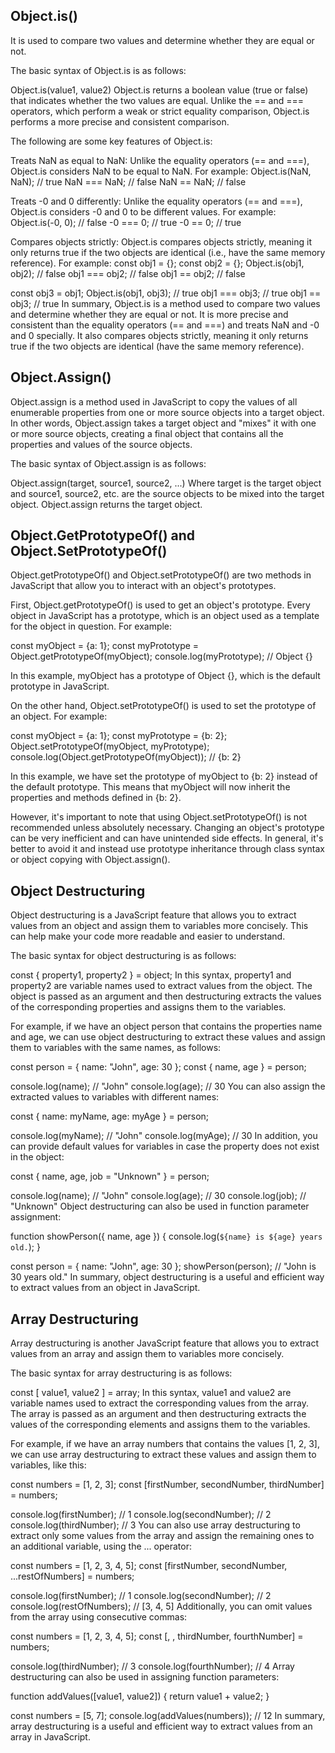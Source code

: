 ## Object.is()
It is used to compare two values and determine whether they are equal or not.

The basic syntax of Object.is is as follows:

Object.is(value1, value2)
Object.is returns a boolean value (true or false) that indicates whether the two values are equal. Unlike the == and === operators, which perform a weak or strict equality comparison, Object.is performs a more precise and consistent comparison.

The following are some key features of Object.is:

Treats NaN as equal to NaN: Unlike the equality operators (== and ===), Object.is considers NaN to be equal to NaN. For example:
Object.is(NaN, NaN); // true
NaN === NaN; // false
NaN == NaN; // false

Treats -0 and 0 differently: Unlike the equality operators (== and ===), Object.is considers -0 and 0 to be different values. For example:
Object.is(-0, 0); // false
-0 === 0; // true
-0 == 0; // true

Compares objects strictly: Object.is compares objects strictly, meaning it only returns true if the two objects are identical (i.e., have the same memory reference). For example:
const obj1 = {};
const obj2 = {};
Object.is(obj1, obj2); // false
obj1 === obj2; // false
obj1 == obj2; // false

const obj3 = obj1;
Object.is(obj1, obj3); // true
obj1 === obj3; // true
obj1 == obj3; // true
In summary, Object.is is a method used to compare two values and determine whether they are equal or not. It is more precise and consistent than the equality operators (== and ===) and treats NaN and -0 and 0 specially. It also compares objects strictly, meaning it only returns true if the two objects are identical (have the same memory reference).

## Object.Assign()
Object.assign is a method used in JavaScript to copy the values of all enumerable properties from one or more source objects into a target object. In other words, Object.assign takes a target object and "mixes" it with one or more source objects, creating a final object that contains all the properties and values of the source objects.

The basic syntax of Object.assign is as follows:

Object.assign(target, source1, source2, ...)
Where target is the target object and source1, source2, etc. are the source objects to be mixed into the target object. Object.assign returns the target object.

## Object.GetPrototypeOf() and Object.SetPrototypeOf()
Object.getPrototypeOf() and Object.setPrototypeOf() are two methods in JavaScript that allow you to interact with an object's prototypes.

First, Object.getPrototypeOf() is used to get an object's prototype. Every object in JavaScript has a prototype, which is an object used as a template for the object in question. For example:

const myObject = {a: 1};
const myPrototype = Object.getPrototypeOf(myObject);
console.log(myPrototype); // Object {}

In this example, myObject has a prototype of Object {}, which is the default prototype in JavaScript.

On the other hand, Object.setPrototypeOf() is used to set the prototype of an object. For example:

const myObject = {a: 1};
const myPrototype = {b: 2};
Object.setPrototypeOf(myObject, myPrototype);
console.log(Object.getPrototypeOf(myObject)); // {b: 2}

In this example, we have set the prototype of myObject to {b: 2} instead of the default prototype. This means that myObject will now inherit the properties and methods defined in {b: 2}.

However, it's important to note that using Object.setPrototypeOf() is not recommended unless absolutely necessary. Changing an object's prototype can be very inefficient and can have unintended side effects. In general, it's better to avoid it and instead use prototype inheritance through class syntax or object copying with Object.assign().

## Object Destructuring
Object destructuring is a JavaScript feature that allows you to extract values from an object and assign them to variables more concisely. This can help make your code more readable and easier to understand.

The basic syntax for object destructuring is as follows:

const { property1, property2 } = object;
In this syntax, property1 and property2 are variable names used to extract values from the object. The object is passed as an argument and then destructuring extracts the values of the corresponding properties and assigns them to the variables.

For example, if we have an object person that contains the properties name and age, we can use object destructuring to extract these values and assign them to variables with the same names, as follows:

const person = { name: "John", age: 30 };
const { name, age } = person;

console.log(name); // "John"
console.log(age); // 30
You can also assign the extracted values to variables with different names:

const { name: myName, age: myAge } = person;

console.log(myName); // "John"
console.log(myAge); // 30
In addition, you can provide default values for variables in case the property does not exist in the object:

const { name, age, job = "Unknown" } = person;

console.log(name); // "John"
console.log(age); // 30
console.log(job); // "Unknown"
Object destructuring can also be used in function parameter assignment:

function showPerson({ name, age }) {
  console.log(`${name} is ${age} years old.`);
}

const person = { name: "John", age: 30 };
showPerson(person); // "John is 30 years old."
In summary, object destructuring is a useful and efficient way to extract values from an object in JavaScript.

## Array Destructuring
Array destructuring is another JavaScript feature that allows you to extract values from an array and assign them to variables more concisely.

The basic syntax for array destructuring is as follows:

const [ value1, value2 ] = array;
In this syntax, value1 and value2 are variable names used to extract the corresponding values from the array. The array is passed as an argument and then destructuring extracts the values of the corresponding elements and assigns them to the variables.

For example, if we have an array numbers that contains the values [1, 2, 3], we can use array destructuring to extract these values and assign them to variables, like this:

const numbers = [1, 2, 3];
const [firstNumber, secondNumber, thirdNumber] = numbers;

console.log(firstNumber); // 1
console.log(secondNumber); // 2
console.log(thirdNumber); // 3
You can also use array destructuring to extract only some values from the array and assign the remaining ones to an additional variable, using the ... operator:

const numbers = [1, 2, 3, 4, 5];
const [firstNumber, secondNumber, ...restOfNumbers] = numbers;

console.log(firstNumber); // 1
console.log(secondNumber); // 2
console.log(restOfNumbers); // [3, 4, 5]
Additionally, you can omit values from the array using consecutive commas:

const numbers = [1, 2, 3, 4, 5];
const [, , thirdNumber, fourthNumber] = numbers;

console.log(thirdNumber); // 3
console.log(fourthNumber); // 4
Array destructuring can also be used in assigning function parameters:

function addValues([value1, value2]) {
  return value1 + value2;
}

const numbers = [5, 7];
console.log(addValues(numbers)); // 12
In summary, array destructuring is a useful and efficient way to extract values from an array in JavaScript.

